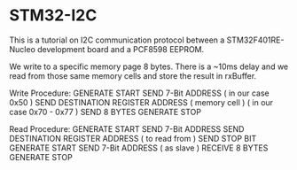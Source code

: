 # STM32-I2C

This is a tutorial on I2C communication protocol between a STM32F401RE-Nucleo development board and a PCF8598 EEPROM.

We write to a specific memory page 8 bytes. There is a ~10ms delay and we read from those same memory cells and store the result in rxBuffer.

Write Procedure:
GENERATE START
SEND 7-Bit ADDRESS ( in our case 0x50 )
SEND DESTINATION REGISTER ADDRESS ( memory cell ) ( in our case 0x70 - 0x77 )
SEND 8 BYTES
GENERATE STOP

Read Procedure:
GENERATE START
SEND 7-Bit ADDRESS 
SEND DESTINATION REGISTER ADDRESS ( to read from ) 
SEND STOP BIT
GENERATE START
SEND 7-Bit ADDRESS ( as slave )
RECEIVE 8 BYTES
GENERATE STOP


